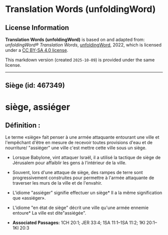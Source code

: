 # Translation Words (unfoldingWord)

## License Information

**Translation Words (unfoldingWord)** is based on and adapted from: _unfoldingWord® Translation Words_, [unfoldingWord](https://unfoldingword.org/utw), 2022, which is licensed under a [CC BY-SA 4.0 license](https://creativecommons.org/licenses/by-sa/4.0/legalcode.en).

This markdown version (created `2025-10-09`) is provided under the same license.



--------------------------------

## Siège (id: 467349)

siège, assiéger
===============

Définition :
------------

Le terme «siège» fait penser à une armée attaquante entourant une ville et l'empêchant d'être en mesure de recevoir toutes provisions d'eau et de nourriture/ "assiéger" une ville c'est mettre cette ville sous un siège.

* Lorsque Babylone, vint attaquer Israël, il a utilisé la tactique de siège de Jérusalem pour affaiblir les gens à l'intérieur de la ville.
* Souvent, lors d'une attaque de siège, des rampes de terre sont progressivement construites pour permettre à l'armée attaquante de traverser les murs de la ville et de l'envahir.
* L'idiome "assiéger" signifie effectuer un siège\* Il a la même signification que «assiéger».
* L'idiome "en état de siège" décrit une ville qu'une armée ennemie entoure\* La ville est dite"assiégée".

* **Associated Passages:** 1CH 20:1; JER 33:4; 1SA 11:1–1SA 11:2; 1KI 20:1–1KI 20:3

